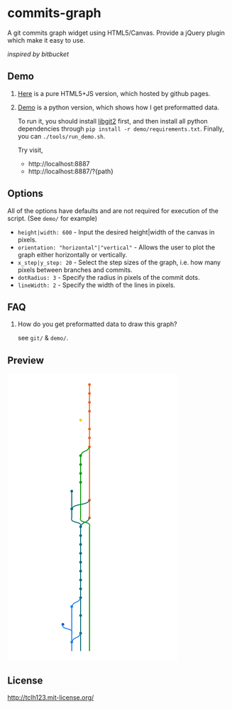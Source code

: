 # commits-graph

A git commits graph widget using HTML5/Canvas.
Provide a jQuery plugin which make it easy to use.

*inspired by bitbucket*

## Demo

1. [Here](http://oct.tclh123.com/commits-graph/) is a pure HTML5+JS version, which hosted by github pages.
2. [Demo](https://github.com/tclh123/commits-graph/tree/master/demo) is a python version, which shows how I get preformatted data.

    To run it, you should install [libgit2](https://github.com/libgit2/pygit2) first, and then install all python dependencies through `pip install -r demo/requirements.txt`.
    Finally, you can `./tools/run_demo.sh`.

    Try visit,
    - http://localhost:8887
    - http://localhost:8887/?{path}
    
## Options

All of the options have defaults and are not required for execution of the script. (See `demo/` for example)

* `height|width: 600` - Input the desired height|width of the canvas in pixels.
* `orientation: "horizontal"|"vertical"` - Allows the user to plot the graph either horizontally or vertically.
* `x_step|y_step: 20` - Select the step sizes of the graph, i.e. how many pixels between branches and commits.
* `dotRadius: 3` - Specify the radius in pixels of the commit dots.
* `lineWidth: 2` - Specify the width of the lines in pixels.

## FAQ

1. How do you get preformatted data to draw this graph?

    see `git/` & `demo/`.

## Preview

![](ScreenShot.png)

## License

http://tclh123.mit-license.org/
